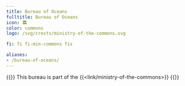 ```yaml
---
title: Bureau of Oceans
fulltitle: Bureau of Oceans
icon: 🏛️
color: commons
logo: /svg/crests/ministry-of-the-commons.svg

fi: fi fi-min-commons fis

aliases:
- /bureau-of-oceans/
---
```

{{<note series>}}
 This bureau is part of the {{<link/ministry-of-the-commons>}}
{{</note>}}